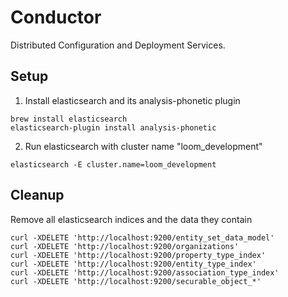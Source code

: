 Conductor
=======================


Distributed Configuration and Deployment Services.

## Setup
1. Install elasticsearch and its analysis-phonetic plugin
```
brew install elasticsearch
elasticsearch-plugin install analysis-phonetic
```
2. Run elasticsearch with cluster name "loom_development"
```
elasticsearch -E cluster.name=loom_development
```

## Cleanup
Remove all elasticsearch indices and the data they contain
```
curl -XDELETE 'http://localhost:9200/entity_set_data_model'
curl -XDELETE 'http://localhost:9200/organizations'
curl -XDELETE 'http://localhost:9200/property_type_index'
curl -XDELETE 'http://localhost:9200/entity_type_index'
curl -XDELETE 'http://localhost:9200/association_type_index'
curl -XDELETE 'http://localhost:9200/securable_object_*'
```
